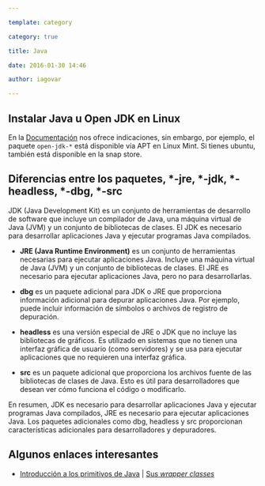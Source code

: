```yaml
---

template: category

category: true

title: Java

date: 2016-01-30 14:46

author: iagovar

---
```


## Instalar Java u Open JDK en Linux

En la [Documentación](https://openjdk.org/install/) nos ofrece indicaciones, sin embargo, por ejemplo, el paquete `open-jdk-*` está disponible vía APT en Linux Mint. Si tienes ubuntu, también está disponible en la snap store.

## Diferencias entre los paquetes, \*-jre, \*-jdk, \*-headless, \*-dbg, \*-src

JDK (Java Development Kit) es un conjunto de herramientas de desarrollo de software que incluye un compilador de Java, una máquina virtual de Java (JVM) y un conjunto de bibliotecas de clases. El JDK es necesario para desarrollar aplicaciones Java y ejecutar programas Java compilados.

- **JRE (Java Runtime Environment)** es un conjunto de herramientas necesarias para ejecutar aplicaciones Java. Incluye una máquina virtual de Java (JVM) y un conjunto de bibliotecas de clases. El JRE es necesario para ejecutar aplicaciones Java, pero no para desarrollarlas.

- **dbg** es un paquete adicional para JDK o JRE que proporciona información adicional para depurar aplicaciones Java. Por ejemplo, puede incluir información de símbolos o archivos de registro de depuración.

- **headless** es una versión especial de JRE o JDK que no incluye las bibliotecas de gráficos. Es utilizado en sistemas que no tienen una interfaz gráfica de usuario (como servidores) y se usa para ejecutar aplicaciones que no requieren una interfaz gráfica.

- **src** es un paquete adicional que proporciona los archivos fuente de las bibliotecas de clases de Java. Esto es útil para desarrolladores que desean ver cómo funciona el código o modificarlo.

En resumen, JDK es necesario para desarrollar aplicaciones Java y ejecutar programas Java compilados, JRE es necesario para ejecutar aplicaciones Java. Los paquetes adicionales como dbg, headless y src proporcionan características adicionales para desarrolladores y depuradores.

## Algunos enlaces interesantes

- [Introducción a los primitivos de Java](https://www.baeldung.com/java-primitives) | [Sus *wrapper classes*](https://www.baeldung.com/java-wrapper-classes)